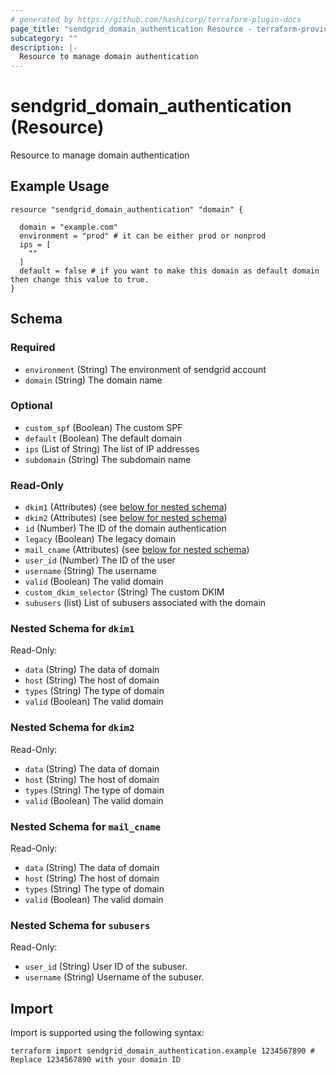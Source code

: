 ```yaml
---
# generated by https://github.com/hashicorp/terraform-plugin-docs
page_title: "sendgrid_domain_authentication Resource - terraform-provider-sendgrid"
subcategory: ""
description: |-
  Resource to manage domain authentication
---
```


# sendgrid_domain_authentication (Resource)

Resource to manage domain authentication

## Example Usage

```hcl
resource "sendgrid_domain_authentication" "domain" {
  
  domain = "example.com"
  environment = "prod" # it can be either prod or nonprod
  ips = [
    ""
  ]
  default = false # if you want to make this domain as default domain then change this value to true.
}
```

<!-- schema generated by tfplugindocs -->
## Schema

### Required

- `environment` (String) The environment of sendgrid account
- `domain` (String) The domain name

### Optional

- `custom_spf` (Boolean) The custom SPF
- `default` (Boolean) The default domain
- `ips` (List of String) The list of IP addresses
- `subdomain` (String) The subdomain name

### Read-Only

- `dkim1` (Attributes) (see [below for nested schema](#nestedatt--dkim1))
- `dkim2` (Attributes) (see [below for nested schema](#nestedatt--dkim2))
- `id` (Number) The ID of the domain authentication
- `legacy` (Boolean) The legacy domain
- `mail_cname` (Attributes) (see [below for nested schema](#nestedatt--mail_cname))
- `user_id` (Number) The ID of the user
- `username` (String) The username
- `valid` (Boolean) The valid domain
- `custom_dkim_selector` (String) The custom DKIM
- `subusers` (list) List of subusers associated with the domain

<a id="nestedatt--dkim1"></a>
### Nested Schema for `dkim1`

Read-Only:

- `data` (String) The data of domain
- `host` (String) The host of domain
- `types` (String) The type of domain
- `valid` (Boolean) The valid domain


<a id="nestedatt--dkim2"></a>
### Nested Schema for `dkim2`

Read-Only:

- `data` (String) The data of domain
- `host` (String) The host of domain
- `types` (String) The type of domain
- `valid` (Boolean) The valid domain


<a id="nestedatt--mail_cname"></a>
### Nested Schema for `mail_cname`

Read-Only:

- `data` (String) The data of domain
- `host` (String) The host of domain
- `types` (String) The type of domain
- `valid` (Boolean) The valid domain

<a id="nestedatt--subusers"></a>
### Nested Schema for `subusers`

Read-Only:

- `user_id` (String) User ID of the subuser.
- `username` (String) Username of the subuser.

## Import

Import is supported using the following syntax:

```shell
terraform import sendgrid_domain_authentication.example 1234567890 # Replace 1234567890 with your domain ID
```
